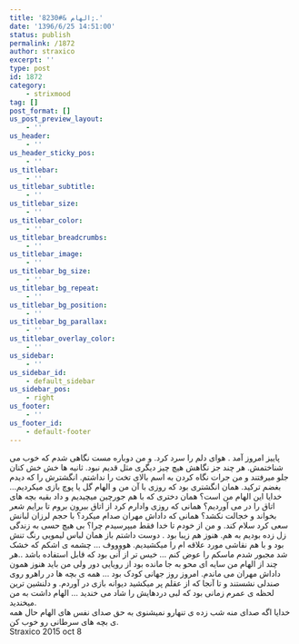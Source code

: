 ```yaml
---
title: 'الهام &#8230;.'
date: '1396/6/25 14:51:00'
status: publish
permalink: /1872
author: straxico
excerpt: ''
type: post
id: 1872
category:
    - strixmood
tag: []
post_format: []
us_post_preview_layout:
    - ''
us_header:
    - ''
us_header_sticky_pos:
    - ''
us_titlebar:
    - ''
us_titlebar_subtitle:
    - ''
us_titlebar_size:
    - ''
us_titlebar_color:
    - ''
us_titlebar_breadcrumbs:
    - ''
us_titlebar_image:
    - ''
us_titlebar_bg_size:
    - ''
us_titlebar_bg_repeat:
    - ''
us_titlebar_bg_position:
    - ''
us_titlebar_bg_parallax:
    - ''
us_titlebar_overlay_color:
    - ''
us_sidebar:
    - ''
us_sidebar_id:
    - default_sidebar
us_sidebar_pos:
    - right
us_footer:
    - ''
us_footer_id:
    - default-footer
---
```

پاییز امروز آمد . هوای دلم را سرد کرد. و من دوباره مست نگاهی شدم که خوب می شناختمش. هر چند جز نگاهش هیچ چیز دیگری مثل قدیم نبود. ثانیه ها خش خش کنان جلو میرفتند و من جرات نگاه کردن به اسم بالای تخت را نداشتم. انگشترش را که دیدم بغضم ترکید. همان انگشتری بود که روزی با آن من و الهام گل یا پوچ بازی میکردیم… خدایا این الهام من است؟ همان دختری که با هم جورچین میچیدیم و داد بقیه بچه های اتاق را در می آوردیم؟ همانی که روزی وادارم کرد از اتاق بیرون بروم تا برایم شعر بخواند و خجالت نکشد؟ همانی که داداش مهران صدام میکرد؟ با حجم لرزان لبانش سعی کرد سلام کند. و من از خودم تا خدا فقط میپرسیدم چرا؟ بی هیچ حسی به زندگی زل زده بودیم به هم. هنوز هم زیبا بود . دوست داشتم باز همان لباس لیمویی رنگ تنش بود و با هم نقاشی مورد علاقه ام را میکشیدیم. هووووف … چشمه ی اشکم که خشک شد مجبور شدم ماسکم را عوض کنم … خیس تر از آنی بود که قابل استفاده باشد ..هر چند از الهام من سایه ای محو به جا مانده بود از رویایی دور ولی من باید هنوز همون داداش مهران می ماندم. امروز روز جهانی کودک بود … همه ی بچه ها در راهرو روی صندلی نشستند و تا آنجا که از عقلم پر میکشید دیوانه بازی در آوردم. و دلنشین ترین لحظه ی عمرم زمانی بود که لبی دردهایش را شاد می خندید … الهام داشت به من میخندید.  
خدایا اگه صدای منه شب زده ی تنهارو نمیشنوی به حق صدای نفس های الهام حال همه ی بچه های سرطانی رو خوب کن.  
Straxico 2015 oct 8